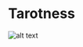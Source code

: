 # Tarotness
![alt text](https://www.collectorsweekly.com/uploads/2014/06/pam-roses-lilies-1024x884.jpg)
